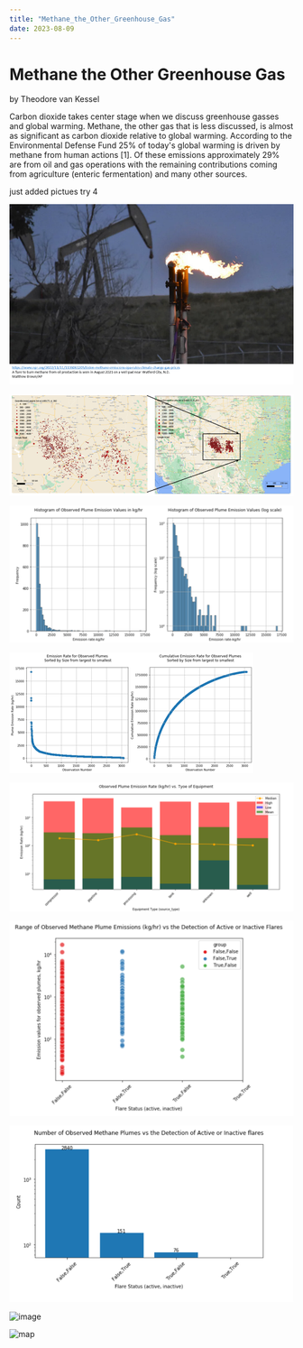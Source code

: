 ```yaml
---
title: "Methane_the_Other_Greenhouse_Gas"
date: 2023-08-09
---
```

# Methane the Other Greenhouse Gas 
by Theodore van Kessel

Carbon dioxide takes center stage when we discuss greenhouse gasses and global warming. Methane, the other gas that is less discussed, 
is almost as significant as carbon dioxide relative to global warming. According to the Environmental Defense Fund 25% of today's global 
warming is driven by methane from human actions [1]. 
Of these emissions approximately 29% are from oil and gas operations with the remaining contributions coming from 
agriculture (enteric fermentation) and many other sources. 

just added pictues try 4


![flare](/_posts/Picture1.png)

![map](./Picture2.png)

![distributions](./Picture3.png)

![cumulative](./Picture4.png)

![equipment](./Picture5.png)

![flare1](./Picture6.png)

![flare2](./Picture7.png)


![image](https://github.com/tedvankessel/se4sci-blog/assets/18447321/3069804c-e5d7-46ed-9907-a9c0356bcbad)

![map](https://github.com/tedvankessel/se4sci-blog/assets/18447321/044ce962-919e-4112-8f91-805dbbf59250)


